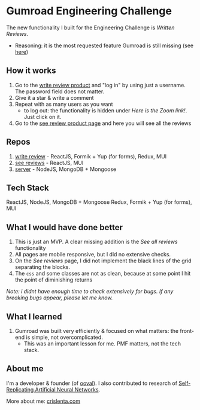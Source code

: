 # Gumroad Engineering Challenge

The new functionality I built for the Engineering Challenge is _Written Reviews_.
- Reasoning: it is the most requested feature Gumroad is still missing (see [here](https://gumroad.nolt.io/top))

## How it works

1. Go to the [write review product](https://gumroad-write-review.vercel.app/) and "log in" by using just a username. The password field does not matter.
2. Give it a star & write a comment
3. Repeat with as many users as you want
   - to log out: the functionality is hidden under _Here is the Zoom link!_. Just click on it.
5. Go to the [see review product page](https://gumroad-see-review.vercel.app/) and here you will see all the reviews

## Repos
1. [write review](https://github.com/Coreeze/gumroad-write-review) - ReactJS, Formik + Yup (for forms), Redux, MUI
2. [see reviews](https://github.com/Coreeze/gumroad-see-review) - ReactJS, MUI
3. [server](https://github.com/Coreeze/gumroad-server) - NodeJS, MongoDB + Mongoose

## Tech Stack
ReactJS, NodeJS, MongoDB + Mongoose
Redux, Formik + Yup (for forms), MUI

## What I would have done better
1. This is just an MVP. A clear missing addition is the _See all reviews_ functionality
2. All pages are mobile responsive, but I did no extensive checks.
3. On the _See reviews_ page, I did not implement the black lines of the grid separating the blocks.
4. The `css` and some classes are not as clean, because at some point I hit the point of diminishing returns

_Note: i didnt have enough time to check extensively for bugs. If any breaking bugs appear, please let me know._

## What I learned
1. Gumroad was built very efficiently & focused on what matters: the front-end is simple, not overcomplicated.
   - This was an important lesson for me. PMF matters, not the tech stack.
  
## About me
I'm a developer & founder (of [ooval](https://ooval.io)). I also contributed to research of [Self-Replicating Artificial Neural Networks](https://direct.mit.edu/artl/article/28/2/205/111793/Self-Replication-in-Neural-Networks).

More about me: [crislenta.com](https://crislenta.com)
